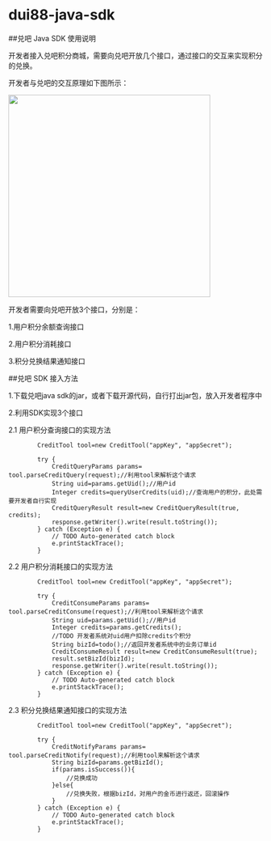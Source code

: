 dui88-java-sdk
==============

##兑吧 Java SDK 使用说明

开发者接入兑吧积分商城，需要向兑吧开放几个接口，通过接口的交互来实现积分的兑换。

开发者与兑吧的交互原理如下图所示：

<img src="http://learnspace.qiniudn.com/snapshot.png" width="400px" />

开发者需要向兑吧开放3个接口，分别是：

1.用户积分余额查询接口

2.用户积分消耗接口

3.积分兑换结果通知接口

##兑吧 SDK 接入方法

1.下载兑吧java sdk的jar，或者下载开源代码，自行打出jar包，放入开发者程序中

2.利用SDK实现3个接口

2.1 用户积分查询接口的实现方法

```
        CreditTool tool=new CreditTool("appKey", "appSecret");
		
		try {
			CreditQueryParams params= tool.parseCreditQuery(request);//利用tool来解析这个请求
			String uid=params.getUid();//用户id
			Integer credits=queryUserCredits(uid);//查询用户的积分，此处需要开发者自行实现
			CreditQueryResult result=new CreditQueryResult(true, credits);
			response.getWriter().write(result.toString());
		} catch (Exception e) {
			// TODO Auto-generated catch block
			e.printStackTrace();
		}
```

2.2 用户积分消耗接口的实现方法

```
		CreditTool tool=new CreditTool("appKey", "appSecret");
		
		try {
			CreditConsumeParams params= tool.parseCreditConsume(request);//利用tool来解析这个请求
			String uid=params.getUid();//用户id
			Integer credits=params.getCredits();
			//TODO 开发者系统对uid用户扣除credits个积分
			String bizId=todo();//返回开发者系统中的业务订单id
			CreditConsumeResult result=new CreditConsumeResult(true);
			result.setBizId(bizId);
			response.getWriter().write(result.toString());
		} catch (Exception e) {
			// TODO Auto-generated catch block
			e.printStackTrace();
		}
```

2.3 积分兑换结果通知接口的实现方法

```
		CreditTool tool=new CreditTool("appKey", "appSecret");
		
		try {
			CreditNotifyParams params= tool.parseCreditNotify(request);//利用tool来解析这个请求
			String bizId=params.getBizId();
			if(params.isSuccess()){
				//兑换成功
			}else{
				//兑换失败，根据bizId，对用户的金币进行返还，回滚操作
			}
		} catch (Exception e) {
			// TODO Auto-generated catch block
			e.printStackTrace();
		}
```
